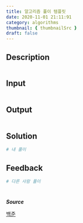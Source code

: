 ```yaml
---
title: 알고리즘 풀이 템플릿
date: 2020-11-01 21:11:91
category: algorithms
thumbnail: { thumbnailSrc }
draft: false
---
```


## Description

```

```
## Input
```

```

## Output
```

```

## Solution


```python
# 내 풀이 

```
## Feedback

```python
# 다른 사람 풀이


```

#

***Source***

[백준]()